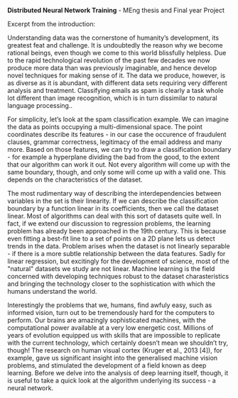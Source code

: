**Distributed Neural Network Training** - MEng thesis and Final year Project

Excerpt from the introduction:

Understanding data was the cornerstone of humanity’s development, its greatest feat and challenge. It is undoubtedly the reason why we become rational beings, even though we come to this world blissfully helpless. Due to the rapid technological revolution of the past few decades we now produce more data than was previously imaginable, and hence develop novel techniques for making sense of it. The data we produce, however, is as diverse as it is abundant, with different data sets requiring very different analysis and treatment. Classifying emails as spam is clearly a task whole lot different than image recognition, which is in turn dissimilar to natural language processing..

For simplicity, let’s look at the spam classification example. We can imagine the data as points occupying a multi-dimensional space. The point coordinates describe its features - in our case the occurence of fraudulent clauses, grammar correctness, legitimacy of the email address and many more. Based on those features, we can try to draw a classification boundary - for example a hyperplane dividing the bad from the good, to the extent that our algorithm can work it out. Not every algorithm will come up with the same boundary, though, and only some will come up with a valid one. This depends on the characteristics of the dataset.

The most rudimentary way of describing the interdependencies between variables in the set is their linearity. If we can describe the classification boundary by a function linear in its coefficients, then we call the dataset linear. Most of algorithms can deal with this sort of datasets quite well. In fact, if we extend our discussion to regression problems, the learning problem has already been approached in the 19th century. This is because even fitting a best-fit line to a set of points on a 2D plane lets us detect trends in the data. Problem arises when the dataset is not linearly separable - if there is a more subtle relationship between the data features. Sadly for linear regression, but excitingly for the development of science, most of the "natural" datasets we study are not linear. Machine learning is the field concerned with developing techniques robust to the dataset charasteristics and bringing the technology closer to the sophistication with which the humans understand the world.

Interestingly the problems that we, humans, find awfuly easy, such as informed vision, turn out to be tremendously hard for the computers to perform. Our brains are amazingly sophisticated machines, with the computational power available at a very low energetic cost. Millions of years of evolution equipped us with skills that are impossible to replicate with the current technology, which certainly doesn’t mean we shouldn’t try, though! The research on human visual cortex (Kruger et al., 2013 [4]), for example, gave us significant insight into the generalised machine vision problems, and stimulated the development of a field known as deep learning. Before we delve into the analysis of deep learning itself, though, it is useful to take a quick look at the algorithm underlying its success - a neural network.
